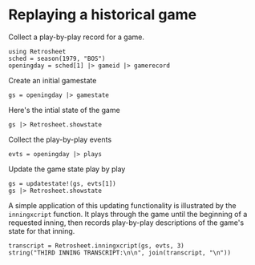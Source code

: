 # Replaying a historical game

Collect a play-by-play record for a game.

```@example play
using Retrosheet
sched = season(1979, "BOS")
openingday = sched[1] |> gameid |> gamerecord
```

Create an initial gamestate

```@example play
gs = openingday |> gamestate
```

Here's the intial state of the game

```@example play
gs |> Retrosheet.showstate
```


Collect the play-by-play events

```@example play
evts = openingday |> plays
```

Update the game state play by play

```@example play
gs = updatestate!(gs, evts[1])
gs |> Retrosheet.showstate
```

A simple application of this updating functionality is illustrated by the `inningxcript` function.  It plays through the game until the beginning of a requested inning, then records play-by-play descriptions of the game's state for that inning.

```@example play
transcript = Retrosheet.inningxcript(gs, evts, 3)
string("THIRD INNING TRANSCRIPT:\n\n", join(transcript, "\n"))
```